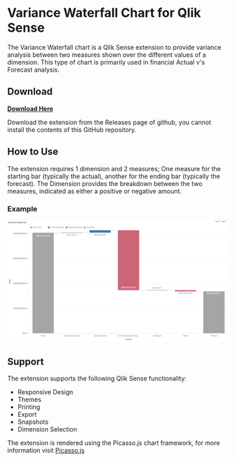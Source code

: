 # Variance Waterfall Chart for Qlik Sense

The Variance Waterfall chart is a Qlik Sense extension to provide variance analysis between two measures shown over the different values of a dimension. This type of chart is primarily used in financial Actual v's Forecast analysis.

## Download

[**Download Here**](https://github.com/AnalyticsEarth/variance-waterfall/releases/download/v1.0.1/variance-waterfall.zip)

Download the extension from the Releases page of github, you cannot install the contents of this GitHub repository.

## How to Use

The extension requires 1 dimension and 2 measures; One measure for the starting bar (typically the actual), another for the ending bar (typically the forecast). The Dimension provides the breakdown between the two measures, indicated as either a positive or negative amount.

### Example
![Example screenshot of variance waterfall chart in Qlik Sense](docs/variance-waterfall-example.png?raw=true)

## Support

The extension supports the following Qlik Sense functionality:
- Responsive Design
- Themes
- Printing
- Export
- Snapshots
- Dimension Selection

The extension is rendered using the Picasso.js chart framework, for more information visit [Picasso.js](https://picassojs.com/)
